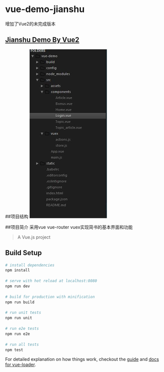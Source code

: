 # vue-demo-jianshu
增加了Vue2的未完成版本
## [Jianshu Demo By Vue2](https://github.com/Mrjeff578575/JianshuVue2.0)

##项目结构
![image](https://github.com/Mrjeff578575/markdownphoto/blob/master/%E9%A1%B9%E7%9B%AE%E7%BB%93%E6%9E%84.jpg)

##项目简介
采用vue vue-router vuex实现简书的基本界面和功能

> A Vue.js project


## Build Setup

``` bash
# install dependencies
npm install

# serve with hot reload at localhost:8080
npm run dev

# build for production with minification
npm run build

# run unit tests
npm run unit

# run e2e tests
npm run e2e

# run all tests
npm test
```

For detailed explanation on how things work, checkout the [guide](http://vuejs-templates.github.io/webpack/) and [docs for vue-loader](http://vuejs.github.io/vue-loader).
